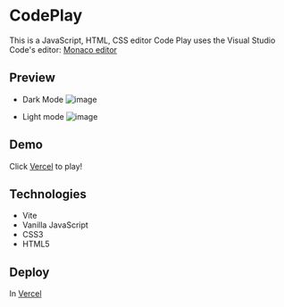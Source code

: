 # CodePlay

This is a JavaScript, HTML, CSS editor
Code Play uses the Visual Studio Code's editor: [Monaco editor](https://microsoft.github.io/monaco-editor/)

## Preview

- Dark Mode
![image](https://user-images.githubusercontent.com/68133935/135499974-f2cf9d34-5adf-4c64-b342-0f2ad41914f3.png)

- Light mode
![image](https://user-images.githubusercontent.com/68133935/135500150-9162eb43-22b9-4e80-845e-57c184d4bfd7.png)

## Demo
Click [Vercel](https://code-play.vercel.app/) to play!


## Technologies

- Vite
- Vanilla JavaScript
- CSS3
- HTML5

## Deploy

In [Vercel](https://vercel.com/)
